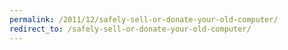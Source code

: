 ```yaml
---
permalink: /2011/12/safely-sell-or-donate-your-old-computer/
redirect_to: /safely-sell-or-donate-your-old-computer/
---
```

